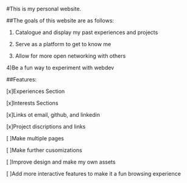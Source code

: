 #This is my personal website. 

##The goals of this website are as follows:

1) Catalogue and display my past experiences and projects

2) Serve as a platform to get to know me

3) Allow for more open networking with others

4)Be a fun way to experiment with webdev

##Features:

[x]Experiences Section

[x]Interests Sections

[x]Links ot email, github, and linkedin

[x]Project discriptions and links

[ ]Make multiple pages

[ ]Make further cusomizations 

[ ]Improve design and make my own assets

[ ]Add more interactive features to make it a fun browsing experience
